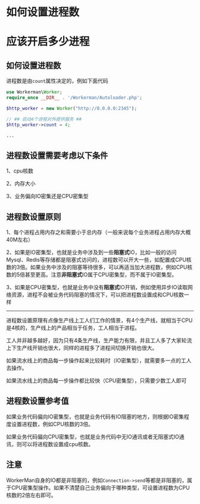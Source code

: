 # 如何设置进程数

# 应该开启多少进程

## 如何设置进程数

进程数是由```count```属性决定的，例如下面代码


```php 
use Workerman\Worker;
require_once __DIR__ . '/Workerman/Autoloader.php';

$http_worker = new Worker("http://0.0.0.0:2345");

// ## 启动4个进程对外提供服务 ##
$http_worker->count = 4;

...


```
## 进程数设置需要考虑以下条件

1、cpu核数

2、内存大小

3、业务偏向IO密集还是CPU密集型

## 进程数设置原则

1、每个进程占用内存之和需要小于总内存（一般来说每个业务进程占用内存大概40M左右）

2、如果是IO密集型，也就是业务中涉及到一些**阻塞式**IO，比如一般的访问Mysql、Redis等存储都是阻塞式访问的，进程数可以开大一些，如配置成CPU核数的3倍。如果业务中涉及的阻塞等待很多，可以再适当加大进程数，例如CPU核数的5倍甚至更高。注意**非阻塞式**IO属于CPU密集型，而不属于IO密集型。

3、如果是CPU密集型，也就是业务中没有**阻塞式**IO开销，例如使用异步IO读取网络资源，进程不会被业务代码阻塞的情况下，可以把进程数设置成和CPU核数一样

- - - - - -

进程数设置原理有点像生产线上工人们工作的情景，有4个生产线，就相当于CPU是4核的，生产线上的产品相当于任务，工人相当于进程。

工人并非越多越好，因为只有4条生产线，生产能力有限，并且工人多了大家轮流上下生产线开销也很大，同样的进程多了进程间切换开销也很大。

如果流水线上的商品每一步操作起来比较耗时（IO密集型），就需要多一点的工人去操作。

如果流水线上的商品每一步操作都比较快（CPU密集型），只需要少数工人即可

## 进程数设置参考值

如果业务代码偏向IO密集型，也就是业务代码有IO阻塞的地方，则根据IO密集程度设置进程数，例如CPU核数的3倍。

如果业务代码偏向CPU密集型，也就是业务代码中无IO通讯或者无阻塞式IO通讯，则可以将进程数设置成cpu核数。

## 注意

WorkerMan自身的IO都是非阻塞的，例如```Connection->send```等都是非阻塞的，属于CPU密集型操作。如果不清楚自己业务偏向于哪种类型，可设置进程数为CPU核数的2倍左右即可。